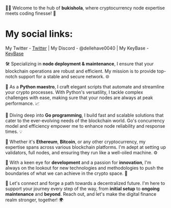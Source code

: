 👨‍💻 Welcome to the hub of **bukishola**, where cryptocurrency node expertise meets coding finesse! 🚀

# My social links:

My Twitter - [Twitter](https://x.com/bukisholaProto) | My Discord - @dellehave0040 | My KeyBase - [KeyBase](https://keybase.io/bukishola)

🛠️ Specializing in **node deployment & maintenance**, I ensure that your blockchain operations are robust and efficient. My mission is to provide top-notch support for a stable and secure network. 🌐

🐍 As a **Python maestro**, I craft elegant scripts that automate and streamline your crypto processes. With Python's versatility, I tackle complex challenges with ease, making sure that your nodes are always at peak performance. 📈

🔵 Diving deep into **Go programming**, I build fast and scalable solutions that cater to the ever-evolving needs of the blockchain world. Go's concurrency model and efficiency empower me to enhance node reliability and response times. 💡

🔗 Whether it's **Ethereum**, **Bitcoin**, or any other cryptocurrency, my expertise spans across various blockchain platforms. I'm adept at setting up validators, full nodes, and ensuring they run like a well-oiled machine. ⚙️

💼 With a keen eye for **development** and a passion for **innovation**, I'm always on the lookout for new technologies and methodologies to push the boundaries of what we can achieve in the crypto space. 🌟

🤝 Let's connect and forge a path towards a decentralized future. I'm here to support your journey every step of the way, from **initial setup** to **ongoing maintenance** and **beyond**. Reach out, and let's make the digital finance realm stronger, together! 🌍
